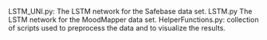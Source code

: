 LSTM_UNI.py: The LSTM network for the Safebase data set.
LSTM.py The LSTM network for the MoodMapper data set.
HelperFunctions.py: collection of scripts used to preprocess the data and to visualize the results.

